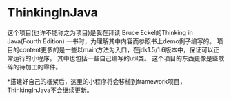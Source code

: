 # ThinkingInJava
这个项目(也许不能称之为项目)是我在拜读 Bruce Eckel的Thinking in Java(Fourth Edition) 一书时，为理解其中内容而参照书上demo例子编写的。
项目的content更多的是一些以main方法为入口，在jdk1.5/1.6版本中，保证可以正常运行的小程序。
其中也包括一些自己编写的util类。
这个项目的东西更像是些散碎的待加工的零件。

*搭建好自己的框架后，这里的小程序将会移植到framework项目，ThinkingInJava不会继续更新。
